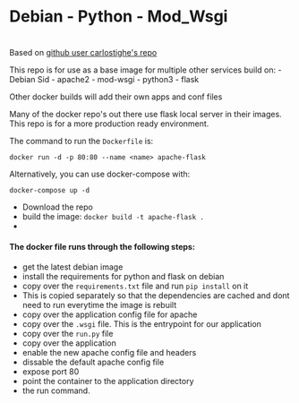 # Debian - Python - Mod_Wsgi
# 

Based on [github user carlostighe's repo](https://github.com/carlostighe/apache-flask)

This repo is for use as a base image for multiple other services build on:
    - Debian Sid
    - apache2
    - mod-wsgi
    - python3
    - flask

Other docker builds will add their own apps and conf files

Many of the docker repo's out there use flask local server in their images.
This repo is for a more production ready environment.

The command to run the `Dockerfile` is:

`docker run -d -p 80:80 --name <name> apache-flask`

Alternatively, you can use docker-compose with:

`docker-compose up -d`

 * Download the repo
 * build the image: `docker build -t apache-flask .`
 * 


#### The docker file runs through the following steps:  

 - get the latest debian image  
 - install the requirements for python and flask on debian  
 - copy over the `requirements.txt` file and run `pip install` on it  
 - This is copied separately so that the dependencies are cached and dont need to run everytime the image is rebuilt  
 - copy over the application config file for apache  
 - copy over the `.wsgi` file. This is the entrypoint for our application  
 - copy over the `run.py` file  
 - copy over the application  
 - enable the new apache config file and headers   
 - dissable the default apache config file  
 - expose port 80  
 - point the container to the application directory  
 - the run command. 
